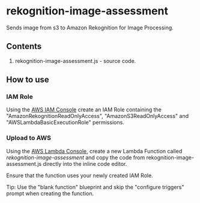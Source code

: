 # rekognition-image-assessment

Sends image from s3 to Amazon Rekognition for Image Processing.  

## Contents

1. rekognition-image-assessment.js - source code.

## How to use

### IAM Role

Using the [AWS IAM Console](https://aws.amazon.com/console/) create an IAM Role containing the "AmazonRekognitionReadOnlyAccess", "AmazonS3ReadOnlyAccess" and "AWSLambdaBasicExecutionRole" permissions. 

### Upload to AWS

Using the [AWS Lambda Console](https://aws.amazon.com/lambda), create a new Lambda Function called *rekognition-image-assessment* and copy the code from rekognition-image-assessment.js directly into the inline code editor.

Ensure that the function uses your newly created IAM Role.

Tip: Use the "blank function" blueprint and skip the "configure triggers" prompt when creating the function.
